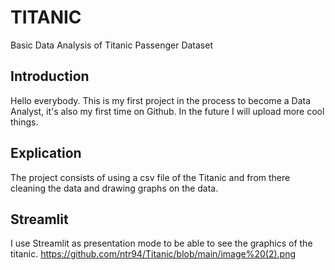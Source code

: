 # TITANIC
Basic Data Analysis of Titanic Passenger Dataset 

## Introduction
Hello everybody.
This is my first project in the process to become a Data Analyst, it's also my first time on Github.
In the future I will upload more cool things.

## Explication
The project consists of using a csv file of the Titanic and from there cleaning the data and drawing graphs on the data.

## Streamlit
I use Streamlit as presentation mode to be able to see the graphics of the titanic.
https://github.com/ntr94/Titanic/blob/main/image%20(2).png

